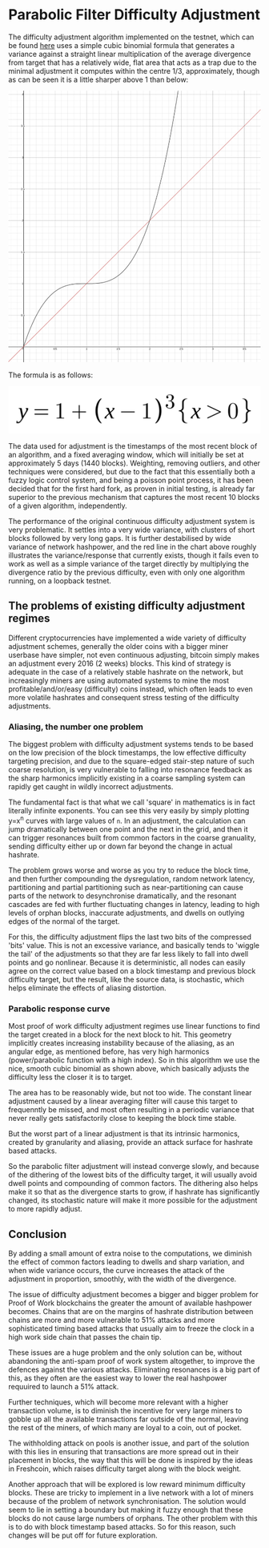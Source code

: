 # Parabolic Filter Difficulty Adjustment

The difficulty adjustment algorithm implemented on the testnet, which can be found [here](../blockchain/difficulty.go) uses a simple cubic binomial formula that generates a variance against a straight linear multiplication of the average divergence from target that has a relatively wide, flat area that acts as a trap due to the minimal adjustment it computes within the centre 1/3, approximately, though as can be seen it is a little sharper above 1 than below:

![](parabolic-diff-adjustment-filter.png)

The formula is as follows:

![](parabolic-diff-adjustment-filter-formula.png)

The data used for adjustment is the timestamps of the most recent block of an algorithm, and a fixed averaging window, which will initially be set at approximately 5 days (1440 blocks). Weighting, removing outliers, and other techniques were considered, but due to the fact that this essentially both a fuzzy logic control system, and being a poisson point process, it has been decided that for the first hard fork, as proven in initial testing, is already far superior to the previous mechanism that captures the most recent 10 blocks of a given algorithm, independently.

The performance of the original continuous difficulty adjustment system is very problematic. It settles into a very wide variance, with clusters of short blocks followed by very long gaps. It is further destabilised by wide variance of network hashpower, and the red line in the chart above roughly illustrates the variance/response that currently exists, though it fails even to work as well as a simple variance of the target directly by multiplying the divergence ratio by the previous difficulty, even with only one algorithm running, on a loopback testnet.

## The problems of existing difficulty adjustment regimes

Different cryptocurrencies have implemented a wide variety of difficulty adjustment schemes, generally the older coins with a bigger miner userbase have simpler, not even continuous adjusting, bitcoin simply makes an adjustment every 2016 (2 weeks) blocks. This kind of strategy is adequate in the case of a relatively stable hashrate on the network, but increasingly miners are using automated systems to mine the most profitable/and/or/easy (difficulty) coins instead, which often leads to even more volatile hashrates and consequent stress testing of the difficulty adjustments.

### Aliasing, the number one problem

The biggest problem with difficulty adjustment systems tends to be based on the low precision of the block timestamps, the low effective difficulty targeting precision, and due to the square-edged stair-step nature of such coarse resolution, is very vulnerable to falling into resonance feedback as the sharp harmonics implicitly existing in a coarse sampling system can rapidly get caught in wildly incorrect adjustments.

The fundamental fact is that what we call 'square' in mathematics is in fact literally infinite exponents. You can see this very easily by simply plotting y=x<sup>n</sup> curves with large values of `n`. In an adjustment, the calculation can jump dramatically between one point and the next in the grid, and then it can trigger resonances built from common factors in the coarse granuality, sending difficulty either up or down far beyond the change in actual hashrate.

The problem grows worse and worse as you try to reduce the block time, and then further compounding the dysregulation, random network latency, partitioning and partial partitioning such as near-partitioning can cause parts of the network to desynchronise dramatically, and the resonant cascades are fed with further fluctuating changes in latency, leading to high levels of orphan blocks, inaccurate adjustments, and dwells on outlying edges of the normal of the target.

For this, the difficulty adjustment flips the last two bits of the compressed 'bits' value. This is not an excessive variance, and basically tends to 'wiggle the tail' of the adjustments so that they are far less likely to fall into dwell points and go nonlinear. Because it is deterministic, all nodes can easily agree on the correct value based on a block timestamp and previous block difficulty target, but the result, like the source data, is stochastic, which helps eliminate the effects of aliasing distortion.

### Parabolic response curve

Most proof of work difficulty adjustment regimes use linear functions to find the target created in a block for the next block to hit. This geometry implicitly creates increasing instability because of the aliasing, as an angular edge, as mentioned before, has very high harmonics (power/parabolic function with a high index). So in this algorithm we use the nice, smooth cubic binomial as shown above, which basically adjusts the difficulty less the closer it is to target.

The area has to be reasonably wide, but not too wide. The constant linear adjustment caused by a linear averaging filter will cause this target to frequenntly be missed, and most often resulting in a periodic variance that never really gets satisfactorily close to keeping the block time stable.

But the worst part of a linear adjustment is that its intrinsic harmonics, created by granularity and aliasing, provide an attack surface for hashrate based attacks. 

So the parabolic filter adjustment will instead converge slowly, and because of the dithering of the lowest bits of the difficulty target, it will usually avoid dwell points and compounding of common factors. The dithering also helps make it so that as the divergence starts to grow, if hashrate has significantly changed, its stochastic nature will make it more possible for the adjustment to more rapidly adjust.

## Conclusion

By adding a small amount of extra noise to the computations, we diminish the effect of common factors leading to dwells and sharp variation, and when wide variance occurs, the curve increases the attack of the adjustment in proportion, smoothly, with the width of the divergence.

The issue of difficulty adjustment becomes a bigger and bigger problem for Proof of Work blockchains the greater the amount of available hashpower becomes. Chains that are on the margins of hashrate distribution between chains are more and more vulnerable to 51% attacks and more sophisticated timing based attacks that usually aim to freeze the clock in a high work side chain that passes the chain tip.

These issues are a huge problem and the only solution can be, without abandoning the anti-spam proof of work system altogether, to improve the defences against the various attacks. Eliminating resonances is a big part of this, as they often are the easiest way to lower the real hashpower requuired to launch a 51% attack.

Further techniques, which will become more relevant with a higher transaction volume, is to diminish the incentive for very large miners to gobble up all the available transactions far outside of the normal, leaving the rest of the miners, of which many are loyal to a coin, out of pocket.

The withholding attack on pools is another issue, and part of the solution with this lies in ensuring that transactions are more spread out in their placement in blocks, the way that this will be done is inspired by the ideas in Freshcoin, which raises difficulty target along with the block weight.

Another approach that will be explored is low reward minimum difficulty blocks. These are tricky to implement in a live network with a lot of miners because of the problem of network synchronisation. The solution would seem to lie in setting a boundary but making it fuzzy enough that these blocks do not cause large numbers of orphans. The other problem with this is to do with block timestamp based attacks. So for this reason, such changes will be put off for future exploration.